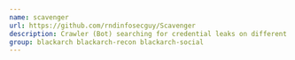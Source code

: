 ```yaml
---
name: scavenger
url: https://github.com/rndinfosecguy/Scavenger
description: Crawler (Bot) searching for credential leaks on different paste sites.
group: blackarch blackarch-recon blackarch-social
---
```

